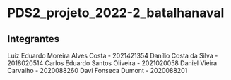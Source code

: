 # PDS2_projeto_2022-2_batalhanaval

## Integrantes

Luiz Eduardo Moreira Alves Costa - 2021421354
Danílio Costa da Silva - 2018020514
Carlos Eduardo Santos Oliveira - 2021020058
Daniel Vieira Carvalho - 2020088260
Davi Fonseca Dumont - 2020088201
